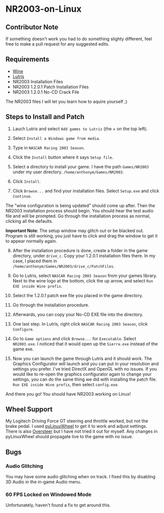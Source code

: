 # NR2003-on-Linux

## Contributor Note

If something doesn't work you had to do something slighty different, feel free to make a pull request for any suggested edits.

## Requirements

* [Wine](https://wiki.winehq.org/Download)
* [Lutris](https://lutris.net/downloads)
* NR2003 Installation Files
* NR2003 1.2.0.1 Patch Installation Files
* NR2003 1.2.0.1 No-CD Crack File

The NR2003 files I will let you learn how to aquire yourself ;)

## Steps to Install and Patch

1. Lauch Lutris and select `Add games to Lutris` (the + on the top left).

1. Select `Install a Windows game from media`.

1. Type in `NASCAR Racing 2003 Season`.

1. Click the `Install` button where it says `Setup file`.

1. Select a directory to install your game. I have the path `Games/NR2003` under my user directory. `/home/anthonym/Games/NR2003`.

1. Click `Install`.

1. Click `Browse...` and find your installation files. Select `Setup.exe` and click `Continue`. 

The "wine configuration is being updated" should come up after. Then the NR2003 installation process should begin. You should hear the test audio file and will be prompted. Go through the installation process as normal, clicking all the defaults. 

**Important Note**: The setup window may glitch out or be blacked out. Program is still working, you just have to click and drag the window to get it to appear normally again.

8. After the installation procedure is done, create a folder in the game directory, under `drive_c`. Copy your 1.2.0.1 installation files there. In my case, I placed them in `/home/anthonym/Games/NR2003/drive_c/PatchFiles`.

1. Go to Lutris, select `NASCAR Racing 2003 Season` from your games library. Next to the wine logo at the bottom, click the up arrow, and select `Run EXE inside Wine prefix`. 

1. Select the 1.2.0.1 patch exe file you placed in the game directory.

1. Go through the installation procedure.

1. Afterwards, you can copy your No-CD EXE file into the directory.

1. One last step. In Lutris, right click `NASCAR Racing 2003 Season`, click `Configure`.

1. Go to `Game options` and click `Browse...` for `Executable`. Select `NR2003.exe`. I noticed that it would open up the `Sierra.exe` instead of the game exe.

1. Now you can launch the game through Lutris and it should work. The Graphics Configurator will launch and you can put in your resolution and settings you prefer. I've tried DirectX and OpenGL with no issues. If you would like to re-open the graphics configurator again to change your settings, you can do the same thing we did with installing the patch file. `Run EXE inside Wine prefix`, then select `config.exe`.

And there you go! You should have NR2003 working on Linux! 

## Wheel Support

My Logitech Driving Force GT steering and throttle worked, but not the brake pedal. I used [pyLinuxWheel](https://gitlab.com/OdinTdh/pyLinuxWheel) to get it to work and adjust settings. There is also [Oversteer](https://gitlab.com/OdinTdh/pyLinuxWheel) but I have not tried it out for myself. Any changes in pyLinuxWheel should propagate live to the game with no issue.

## Bugs

### Audio Glitching

You may have some audio glitching when on track. I fixed this by disabling 3D Audio in the in-game Audio menu.

### 60 FPS Locked on Windowed Mode

Unfortunately, haven't found a fix to get around this.
